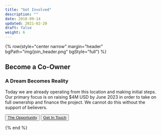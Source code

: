 ```yaml
---
title: "Get Involved"
description: ""
date: 2018-09-14
updated: 2021-02-20
draft: false
weight: 6
---
```


{% row(style="center narrow" margin="header" bgPath="img/join_header.png" bgStyle="full") %}

## Become a Co-Owner

### A Dream Becomes Reality

Today we are already operating from this location and making initial steps. Our primary focus is on raising $4M USD by June 2023 in order to take on full ownership and finance the project. We cannot do this without the support of believers.

 <button>[The Opportunity]()</button>
 <button>[Get In Touch]()</button>

{% end %}